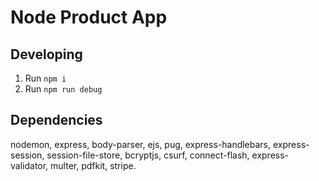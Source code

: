 # Node Product App

## Developing

1. Run `npm i`
2. Run `npm run debug`

## Dependencies

nodemon, express, body-parser, ejs, pug, express-handlebars, express-session, session-file-store, bcryptjs, csurf, connect-flash, express-validator, multer, pdfkit, stripe.
